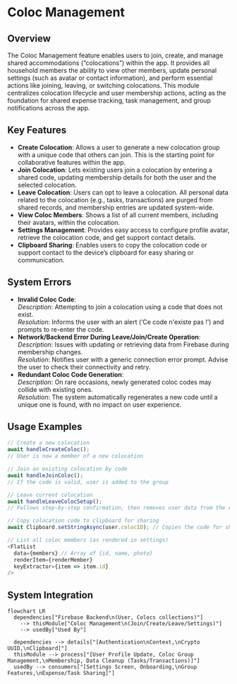 # Coloc Management

## Overview
The Coloc Management feature enables users to join, create, and manage shared accommodations (“colocations”) within the app. It provides all household members the ability to view other members, update personal settings (such as avatar or contact information), and perform essential actions like joining, leaving, or switching colocations. This module centralizes colocation lifecycle and user membership actions, acting as the foundation for shared expense tracking, task management, and group notifications across the app.

## Key Features
- **Create Colocation**: Allows a user to generate a new colocation group with a unique code that others can join. This is the starting point for collaborative features within the app.
- **Join Colocation**: Lets existing users join a colocation by entering a shared code, updating membership details for both the user and the selected colocation.
- **Leave Colocation**: Users can opt to leave a colocation. All personal data related to the colocation (e.g., tasks, transactions) are purged from shared records, and membership entries are updated system-wide.
- **View Coloc Members**: Shows a list of all current members, including their avatars, within the colocation.
- **Settings Management**: Provides easy access to configure profile avatar, retrieve the colocation code, and get support contact details.
- **Clipboard Sharing**: Enables users to copy the colocation code or support contact to the device’s clipboard for easy sharing or communication.

## System Errors
- **Invalid Coloc Code**:  
  *Description*: Attempting to join a colocation using a code that does not exist.  
  *Resolution*: Informs the user with an alert (‘Ce code n'existe pas !’) and prompts to re-enter the code.
- **Network/Backend Error During Leave/Join/Create Operation**:  
  *Description*: Issues with updating or retrieving data from Firebase during membership changes.  
  *Resolution*: Notifies user with a generic connection error prompt. Advise the user to check their connectivity and retry.
- **Redundant Coloc Code Generation**:  
  *Description*: On rare occasions, newly generated coloc codes may collide with existing ones.  
  *Resolution*: The system automatically regenerates a new code until a unique one is found, with no impact on user experience.

## Usage Examples

```javascript
// Create a new colocation
await handleCreateColoc();
// User is now a member of a new colocation

// Join an existing colocation by code
await handleJoinColoc();
// If the code is valid, user is added to the group

// Leave current colocation
await handleLeaveColocSetup();
// Follows step-by-step confirmation, then removes user data from the colocation

// Copy colocation code to clipboard for sharing
await Clipboard.setStringAsync(user.colocID); // Copies the code for sharing with a new member

// List all coloc members (as rendered in settings)
<FlatList
  data={members} // Array of {id, name, photo}
  renderItem={renderMember}
  keyExtractor={item => item.id}
/>
```

## System Integration

```mermaid
flowchart LR
  dependencies["Firebase Backend\n(User, Colocs collections)"]
    --> thisModule["Coloc Management\n(Join/Create/Leave/Settings)"] 
    --> usedBy["Used By"]

  dependencies --> details["[Authentication\nContext,\nCrypto UUID,\nClipboard]"]
  thisModule --> process["[User Profile Update, Coloc Group Management,\nMembership, Data Cleanup (Tasks/Transactions)]"]
  usedBy --> consumers["[Settings Screen, Onboarding,\nGroup Features,\nExpense/Task Sharing]"]
```
